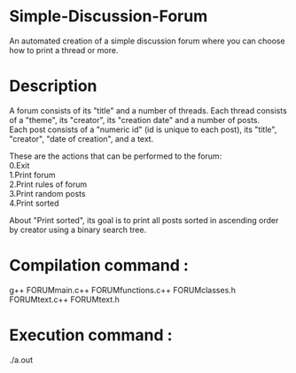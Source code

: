 # Simple-Discussion-Forum
An automated creation of a simple discussion forum where you can choose how to print a thread or more.

# Description
A forum consists of its "title" and a number of threads. Each thread consists of a "theme", its "creator", its "creation date" and a number of posts.<br>Each post consists of a "numeric id" (id is unique to each post), its "title", "creator", "date of creation", and a text.

These are the actions that can be performed to the forum:<br>
0.Exit<br>
1.Print forum<br>
2.Print rules of forum<br>
3.Print random posts<br>
4.Print sorted<br>

About "Print sorted", its goal is to print all posts sorted in ascending order by creator using a binary search tree.

# Compilation command : 
g++ FORUMmain.c++ FORUMfunctions.c++ FORUMclasses.h FORUMtext.c++ FORUMtext.h

# Execution command : 
./a.out
